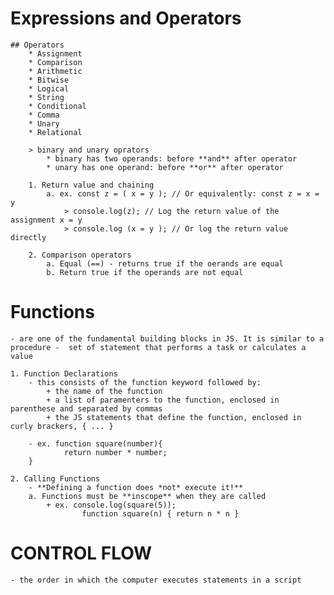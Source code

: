 # Expressions and Operators

    ## Operators
        * Assignment
        * Comparison
        * Arithmetic
        * Bitwise
        * Logical
        * String
        * Conditional
        * Comma
        * Unary
        * Relational

        > binary and unary oprators
            * binary has two operands: before **and** after operator
            * unary has one operand: before **or** after operator

        1. Return value and chaining
            a. ex. const z = ( x = y ); // Or equivalently: const z = x = y
                > console.log(z); // Log the return value of the assignment x = y
                > console.log (x = y ); // Or log the return value directly

        2. Comparison operators
            a. Equal (==) - returns true if the oerands are equal
            b. Return true if the operands are not equal

# Functions
    - are one of the fundamental building blocks in JS. It is similar to a procedure -  set of statement that performs a task or calculates a value

    1. Function Declarations
        - this consists of the function keyword followed by:
            + the name of the function
            + a list of paramenters to the function, enclosed in parenthese and separated by commas
            + the JS statements that define the function, enclosed in curly brackers, { ... }

        - ex. function square(number){
                return number * number;
        }

    2. Calling Functions
        - **Defining a function does *not* execute it!**
        a. Functions must be **inscope** when they are called
            + ex. console.log(square(5));
                    function square(n) { return n * n }

# CONTROL FLOW
    - the order in which the computer executes statements in a script


